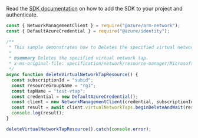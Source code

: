 Read the [SDK documentation](https://github.com/Azure/azure-sdk-for-js/blob/%40azure%2Farm-network_28.0.0/sdk/network/arm-network/README.md) on how to add the SDK to your project and authenticate.

```javascript
const { NetworkManagementClient } = require("@azure/arm-network");
const { DefaultAzureCredential } = require("@azure/identity");

/**
 * This sample demonstrates how to Deletes the specified virtual network tap.
 *
 * @summary Deletes the specified virtual network tap.
 * x-ms-original-file: specification/network/resource-manager/Microsoft.Network/stable/2021-08-01/examples/VirtualNetworkTapDelete.json
 */
async function deleteVirtualNetworkTapResource() {
  const subscriptionId = "subid";
  const resourceGroupName = "rg1";
  const tapName = "test-vtap";
  const credential = new DefaultAzureCredential();
  const client = new NetworkManagementClient(credential, subscriptionId);
  const result = await client.virtualNetworkTaps.beginDeleteAndWait(resourceGroupName, tapName);
  console.log(result);
}

deleteVirtualNetworkTapResource().catch(console.error);
```
